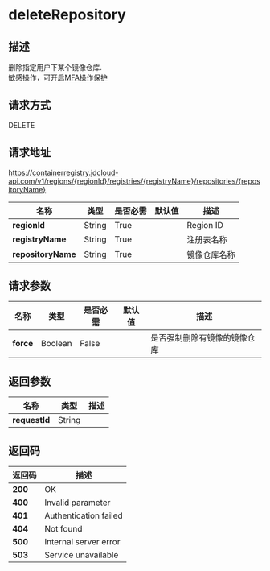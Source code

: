 # deleteRepository


## 描述
删除指定用户下某个镜像仓库.
</br>敏感操作，可开启<a href="https://docs.jdcloud.com/IAM/Operation-Protection">MFA操作保护</a>

## 请求方式
DELETE

## 请求地址
https://containerregistry.jdcloud-api.com/v1/regions/{regionId}/registries/{registryName}/repositories/{repositoryName}

|名称|类型|是否必需|默认值|描述|
|---|---|---|---|---|
|**regionId**|String|True| |Region ID|
|**registryName**|String|True| |注册表名称|
|**repositoryName**|String|True| |镜像仓库名称|

## 请求参数
|名称|类型|是否必需|默认值|描述|
|---|---|---|---|---|
|**force**|Boolean|False| |是否强制删除有镜像的镜像仓库|


## 返回参数
|名称|类型|描述|
|---|---|---|
|**requestId**|String| |


## 返回码
|返回码|描述|
|---|---|
|**200**|OK|
|**400**|Invalid parameter|
|**401**|Authentication failed|
|**404**|Not found|
|**500**|Internal server error|
|**503**|Service unavailable|
